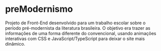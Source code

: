 # preModernismo
Projeto de Front-End desenvolvido para um trabalho escolar sobre o período pré-modernista da literatura brasileira. O objetivo era trazer as informações de uma forma diferente do convencional, usando animações interativas com CSS e JavaScript/TypeScript para deixar o site mais dinâmico.

